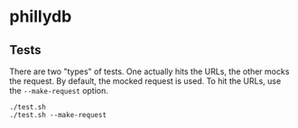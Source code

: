 # phillydb

## Tests
There are two "types" of tests. One actually hits the URLs, the other mocks the request. By default, the mocked request is used. To hit the URLs, use the `--make-request` option.
```
./test.sh
./test.sh --make-request
```
